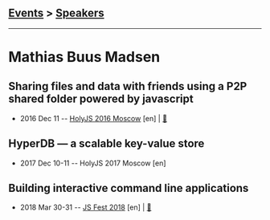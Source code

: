 ## [Events](../README.md) > [Speakers](../speakers.md)
---

# Mathias Buus Madsen

## Sharing files and data with friends using a P2P shared folder powered by javascript
- 2016 Dec 11 -- [HolyJS 2016 Moscow](https://www.youtube.com/watch?v=7tf14VpeHlE) [en] | [:notebook:](https://assets.contentful.com/nn534z2fqr9f/1oAMAU2BducsGEkOaKsSE2/7d9bfb0d05d01e113716dbe393d6f31c/slides.pdf)  
## HyperDB — a scalable key-value store
- 2017 Dec 10-11 -- HolyJS 2017 Moscow [en]   
## Building interactive command line applications
- 2018 Mar 30-31 -- [JS Fest 2018](https://www.youtube.com/watch?v=p6xdsBmPWGw) [en] | [:notebook:](https://mafintosh.github.io/jsfest-ua-2018/#0)  
